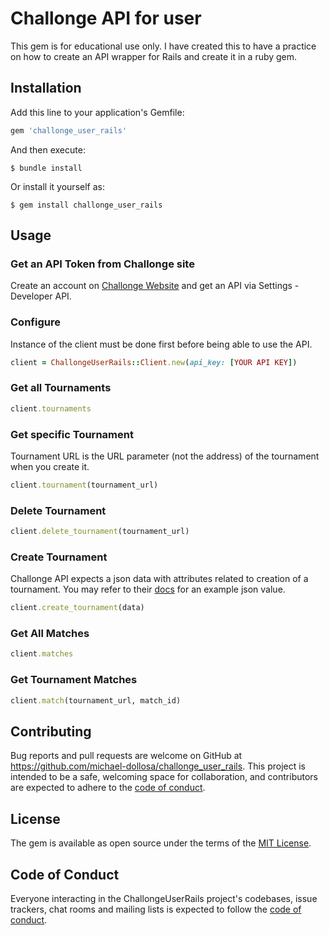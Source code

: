 # Challonge API for user

This gem is for educational use only. I have created this to have a practice on how to create an API wrapper for Rails and create it in a ruby gem.


## Installation

Add this line to your application's Gemfile:

```ruby
gem 'challonge_user_rails'
```

And then execute:

    $ bundle install

Or install it yourself as:

    $ gem install challonge_user_rails

## Usage

### Get an API Token from Challonge site
Create an account on [Challonge Website](https://challonge.com) and get an API via Settings - Developer API.

### Configure
Instance of the client must be done first before being able to use the API.

```ruby
client = ChallongeUserRails::Client.new(api_key: [YOUR API KEY])
```

### Get all Tournaments

```ruby
client.tournaments
```

### Get specific Tournament
Tournament URL is the URL parameter (not the address) of the tournament when you create it.

```ruby
client.tournament(tournament_url)
```

### Delete Tournament
```ruby
client.delete_tournament(tournament_url)
```

### Create Tournament
Challonge API expects a json data with attributes related to creation of a tournament. You may refer to their [docs](https://api.challonge.com/v2/api_docs/single_swagger_doc#!/Tournament/createTournament) for an example json value.
```ruby
client.create_tournament(data)
```

### Get All Matches
```ruby
client.matches
```

### Get Tournament Matches
```ruby
client.match(tournament_url, match_id)
```

## Contributing

Bug reports and pull requests are welcome on GitHub at https://github.com/michael-dollosa/challonge_user_rails. This project is intended to be a safe, welcoming space for collaboration, and contributors are expected to adhere to the [code of conduct](https://github.com/michael-dollosa/challonge_user_rails/blob/master/CODE_OF_CONDUCT.md).


## License

The gem is available as open source under the terms of the [MIT License](https://opensource.org/licenses/MIT).

## Code of Conduct

Everyone interacting in the ChallongeUserRails project's codebases, issue trackers, chat rooms and mailing lists is expected to follow the [code of conduct](https://github.com/michael-dollosa/challonge_user_rails/blob/master/CODE_OF_CONDUCT.md).
